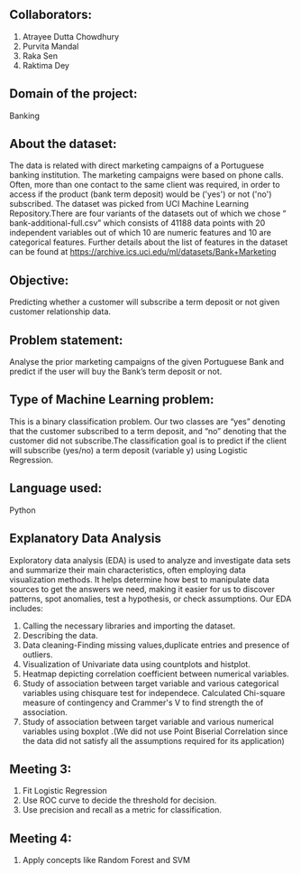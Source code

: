 ## Collaborators:
1. Atrayee Dutta Chowdhury
2. Purvita Mandal
3. Raka Sen
4. Raktima Dey
## Domain of the project:
 Banking
 ## About the dataset:
The data is related with direct marketing campaigns of a Portuguese banking institution. The marketing campaigns were based on phone calls. Often, more than one contact to the same client was required, in order to access if the product (bank term deposit) would be ('yes') or not ('no') subscribed.
The dataset was picked from UCI Machine Learning Repository.There are four variants of the datasets out of which we chose “ bank-additional-full.csv” which consists of 41188 data points with 20 independent variables out of which 10 are numeric features and 10 are categorical features. Further details about the list of features in the dataset can be found at https://archive.ics.uci.edu/ml/datasets/Bank+Marketing
## Objective:
Predicting whether a customer will subscribe a term deposit or not given customer relationship data.
## Problem statement: 
 Analyse the  prior marketing campaigns of the given Portuguese Bank and predict if the user will buy the Bank’s term deposit or not.
## Type of Machine Learning problem:
This is a binary classification problem. Our two classes are “yes” denoting that the customer subscribed to a term deposit, and “no” denoting that the customer did not subscribe.The classification goal is to predict if the client will subscribe (yes/no) a term deposit (variable y) using Logistic Regression.
## Language used:
Python
## Explanatory Data Analysis
Exploratory data analysis (EDA) is used to analyze and investigate data sets and summarize their main characteristics, often employing data visualization methods. It helps determine how best to manipulate data sources to get the answers we need, making it easier for us to discover patterns, spot anomalies, test a hypothesis, or check assumptions.
Our EDA includes:
1) Calling the necessary libraries and importing the dataset.
2) Describing the data.
3) Data cleaning-Finding missing values,duplicate entries and presence of outliers.
4) Visualization of Univariate data using countplots and histplot.
5) Heatmap depicting correlation coefficient between numerical variables.
6) Study of association between target variable and various categorical variables using chisquare test for independece. Calculated Chi-square measure of contingency and Crammer's V to find strength the of association. 
7) Study of association between target variable and various numerical variables using boxplot .(We did not use Point Biserial Correlation since the data did not satisfy all the assumptions required for its application)
## Meeting 3: 
1) Fit Logistic Regression 
2) Use ROC curve to decide the threshold for decision.
3) Use precision and recall as a metric for classification.
## Meeting 4:
 1) Apply concepts like Random Forest and  SVM 
 
